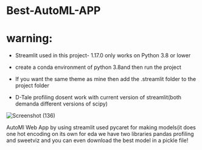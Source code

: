 # Best-AutoML-APP

# warning:
* Streamlit used in this project- 1.17.0 only works on Python 3.8 or lower

* create a conda environment of python 3.8and then run the project 

* If you want the same theme as mine then add the .streamlit folder to the project folder

* D-Tale profiling dosent work with current version of streamlit(both demanda different versions of scipy)


![Screenshot (136)](https://user-images.githubusercontent.com/122214096/213917171-83149770-2e8e-4bbd-96bc-f8957e6ede50.png)





AutoMl Web App by using streamlit used pycaret for making models(it does one hot encoding on its own for eda we have two libraries pandas profiling and sweetviz and you can even download the best model in a pickle file!

